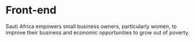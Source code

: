 # Front-end
Sauti Africa empowers small business owners, particularly women, to improve their business and economic opportunities to grow out of poverty. 
